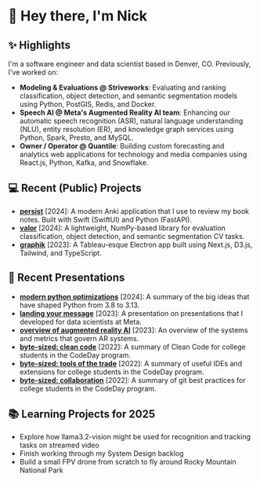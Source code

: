 # 👋 Hey there, I'm Nick

## ✨ Highlights

I'm a software engineer and data scientist based in Denver, CO. Previously, I've worked on:
- **Modeling & Evaluations @ Striveworks**: Evaluating and ranking classification, object detection, and semantic segmentation models using Python, PostGIS, Redis, and Docker.
- **Speech AI @ Meta's Augmented Reality AI team**: Enhancing our automatic speech recognition (ASR), natural language understanding (NLU), entity resolution (ER), and knowledge graph services using Python, Spark, Presto, and MySQL. 
- **Owner / Operator @ Quantile**: Building custom forecasting and analytics web applications for technology and media companies using React.js, Python, Kafka, and Snowflake. 

## 💻 Recent (Public) Projects
- **[persist](https://github.com/ntlind/persist)** [2024]: A modern Anki application that I use to review my book notes. Built with Swift (SwiftUI) and Python (FastAPI).
- **[valor](https://github.com/Striveworks/valor)** [2024]: A lightweight, NumPy-based library for evaluation classification, object detection, and semantic segmentation CV tasks.
- **[graphik](https://github.com/ntlind/tableau_electron_app)** [2023]: A Tableau-esque Electron app built using Next.js, D3.js, Tailwind, and TypeScript.

## 🎤 Recent Presentations
- **[modern python optimizations](https://docs.google.com/presentation/d/1Z5s44lZi2pqYHg5HFNvBYfrISeFVLmWsLNKzSU3Rk7U/edit?usp=sharing)** [2024]: A summary of the big ideas that have shaped Python from 3.8 to 3.13.
- **[landing your message](https://docs.google.com/presentation/d/15_Dczcu82eCRBkw6yG8S6bZyZc8dHAY9wueQXKE8uvs/edit?usp=sharing)** [2023]: A presentation on presentations that I developed for data scientists at Meta.
- **[overview of augmented reality AI](https://docs.google.com/presentation/d/1Hj_AyZeL3TtZm3dHaczhFy-Jq2yUgVHTwKtYeK5Adw8/edit#slide=id.g24f2ec7d552_0_0)** [2023]: An overview of the systems and metrics that govern AR systems.
- **[byte-sized: clean code](https://docs.google.com/presentation/d/1j6TfXi0m0JnZq3kPhWY3hjbKxUi38DOd/edit#slide=id.p10)** [2022]: A summary of Clean Code for college students in the CodeDay program.
- **[byte-sized: tools of the trade](https://docs.google.com/presentation/d/1Yq73_h-r4safix2l2qCDZq2sqQRNUR82/edit#slide=id.p1)** [2022]: A summary of useful IDEs and extensions for college students in the CodeDay program.
- **[byte-sized: collaboration](https://docs.google.com/presentation/d/1-X3aKx7q9bd9uk9eYnIE8gstlLWZzyT8/edit#slide=id.p8)** [2022]: A summary of git best practices for college students in the CodeDay program.

## 📚 Learning Projects for 2025
- Explore how llama3.2-vision might be used for recognition and tracking tasks on streamed video
- Finish working through my System Design backlog
- Build a small FPV drone from scratch to fly around Rocky Mountain National Park
